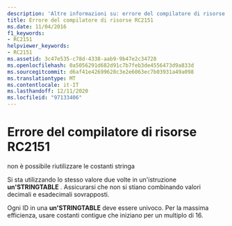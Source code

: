 ```yaml
---
description: 'Altre informazioni su: errore del compilatore di risorse risorse RC2151'
title: Errore del compilatore di risorse RC2151
ms.date: 11/04/2016
f1_keywords:
- RC2151
helpviewer_keywords:
- RC2151
ms.assetid: 3c47e535-c78d-4338-aab9-9b47e2c34728
ms.openlocfilehash: 0a5056291d682d91c7b7feb3de4556473d9a833d
ms.sourcegitcommit: d6af41e42699628c3e2e6063ec7b03931a49a098
ms.translationtype: MT
ms.contentlocale: it-IT
ms.lasthandoff: 12/11/2020
ms.locfileid: "97133406"
---
```

# <a name="resource-compiler-error-rc2151"></a>Errore del compilatore di risorse RC2151

non è possibile riutilizzare le costanti stringa

Si sta utilizzando lo stesso valore due volte in un'istruzione **un'STRINGTABLE** . Assicurarsi che non si stiano combinando valori decimali e esadecimali sovrapposti.

Ogni ID in una **un'STRINGTABLE** deve essere univoco. Per la massima efficienza, usare costanti contigue che iniziano per un multiplo di 16.

